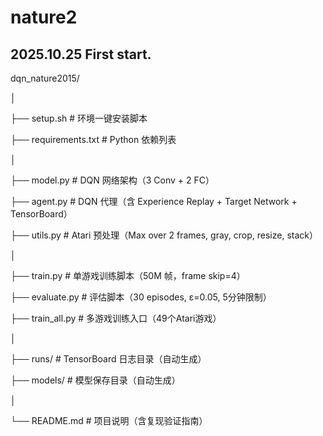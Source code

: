 # nature2

## 2025.10.25 First start.



dqn_nature2015/

│

├── setup.sh                     # 环境一键安装脚本

├── requirements.txt             # Python 依赖列表

│

├── model.py                     # DQN 网络架构（3 Conv + 2 FC）

├── agent.py                     # DQN 代理（含 Experience Replay + Target Network + TensorBoard）

├── utils.py                     # Atari 预处理（Max over 2 frames, gray, crop, resize, stack）

│

├── train.py                     # 单游戏训练脚本（50M 帧，frame skip=4）

├── evaluate.py                  # 评估脚本（30 episodes, ε=0.05, 5分钟限制）

├── train_all.py                 # 多游戏训练入口（49个Atari游戏）

│

├── runs/                        # TensorBoard 日志目录（自动生成）

├── models/                      # 模型保存目录（自动生成）

│

└── README.md                    # 项目说明（含复现验证指南）